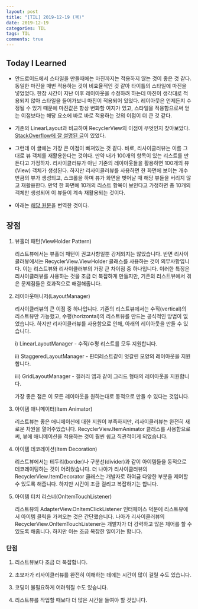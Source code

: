```yaml
---
layout: post
title: "[TIL] 2019-12-19 (목)"
date: 2019-12-19
categories: TIL
tags: TIL
comments: true
---
```


## Today I Learned
- 안드로이드에서 스타일을 만들때에는 마진까지는 적용하지 않는 것이 좋은 것 같다. 동일한 마진을 매번 적용하는 것이 비효율적인 것 같아 타이틀의 스타일에 마진을 넣었었다. 한참 시간이 지난 이후 레이아웃을 수정하려 하는데 마진이 생각대로 적용되지 않아 스타일을 들어가보니 마진이 적용되어 있었다. 레이아웃은 언제든지 수정될 수 있기 때문에 마진값은 항상 변화할 여지가 있고, 스타일을 적용함으로써 얻는 이점보다는 해당 요소에 바로 바로 적용하는 것의 이점이 더 큰 것 같다.
  
- 기존의 LinearLayout과 비교하여 RecyclerView의 이점이 무엇인지 찾아보았다. [StackOverflow에 잘 설명된 글](https://stackoverflow.com/questions/26570325/what-are-recyclerview-advantages-compared-to-listview)이 있었다. 
- 그런데 이 글에는 가장 큰 이점이 빠져있는 것 같다. 바로, 리사이클러뷰는 이름 그대로 뷰 객체를 재활용한다는 것이다. 만약 내가 100개의 항목이 있는 리스트를 만든다고 가정하자. 리사이클러뷰가 아닌 기존의 레이아웃들을 활용하면 100개의 뷰(View) 객체가 생성된다. 하지만 리사이클러뷰를 사용하면 한 화면에 보이는 개수만큼의 뷰가 생성되고, 스크롤을 하며 뷰가 화면을 벗어날 때 해당 뷰들을 버리지 않고 재활용한다. 만약 한 화면에 10개의 리스트 항목이 보인다고 가정하면 총 10개의 객체만 생성되어 이 뷰들이 계속 재활용되는 것이다. 
- 아래는 [해당 원문](https://stackoverflow.com/questions/26570325/what-are-recyclerview-advantages-compared-to-listview)을 번역한 것이다.
  
## 장점
1. 뷰홀더 패턴(ViewHolder Pattern)
   
   리스트뷰에서는 뷰홀더 패턴이 권고사항일뿐 강제되지는 않았습니다. 반면 리사이클러뷰에서는 RecyclerView.ViewHolder 클래스를 사용하는 것이 의무사항입니다. 이는 리스트뷰와 리사이클러뷰의 가장 큰 차이점 중 하나입니다. 이러한 특징은 리사이클러뷰를 사용하는 것을 조금 더 복잡하게 만들지만, 기존의 리스트뷰에서 겪은 문제점들은 효과적으로 해결해줍니다.

2. 레이아웃매니저(LayoutManager)
   
   리사이클러뷰의 큰 이점 중 하나입니다. 기존의 리스트뷰에서는 수직(vertical)의 리스트뷰만 가능했고, 수평(horizontal)의 리스트뷰를 만드는 공식적인 방법이 없었습니다. 하지만 리사이클러뷰를 사용함으로 인해, 아래의 레이아웃을 만들 수 있습니다.

    i) LinearLayoutManager - 수직/수평 리스트를 모두 지원합니다.

    ii) StaggeredLayoutManager - 핀터레스트같이 엇갈린 모양의 레이아웃을 지원합니다.

    iii) GridLayoutManager - 갤러리 앱과 같이 그리드 형태의 레이아웃을 지원합니다.

    가장 좋은 점은 이 모든 레이아웃을 원하는대로 동적으로 만들 수 있다는 것입니다.

3. 아이템 애니메이터(Item Animator)
   
   리스트뷰는 좋은 애니메이션에 대한 지원이 부족하지만, 리사이클러뷰는 완전히 새로운 차원을 열어주었습니다. RecyclerView.ItemAnimator 클래스를 사용함으로써, 뷰에 애니메이션을 적용하는 것이 훨씬 쉽고 직관적이게 되었습니다.

4. 아이템 데코레이션(Item Decoration)
   
   리스트뷰에서는 테두리(border)나 구분선(divider)과 같이 아이템들을 동적으로 데코레이팅하는 것이 어려웠습니다. 더 나아가 리사이클러뷰의 RecyclerView.ItemDecorator 클래스는 개발자로 하여금 다양한 부분을 제어할 수 있도록 해줍니다. 하지만 시간이 조금 걸리고 복잡하기는 합니다.

5. 아이템 터치 리스너(OnItemTouchListener)
   
   리스트뷰의 AdapterView.OnItemClickListener 인터페이스 덕분에 리스트뷰에서 아이템 클릭을 가져오는 것은 간단했습니다. 나아가 리사이클러뷰의 RecyclerView.OnItemTouchListener는 개발자가 더 강력하고 많은 제어를 할 수 있도록 해줍니다. 하지만 이는 조금 복잡한 일이기는 합니다.

### 단점

1. 리스트뷰보다 조금 더 복잡합니다.
   
2. 초보자가 리사이클러뷰를 완전히 이해하는 데에는 시간이 많이 걸릴 수도 있습니다.
3. 코딩이 불필요하게 어려워질 수도 있습니다.
4. 리스트뷰를 작업할 때보다 더 많은 시간을 들여야 할 것입니다.


